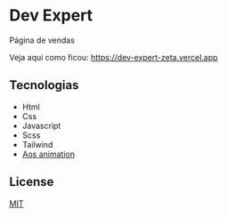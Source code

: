 # Dev Expert
Página de vendas

Veja aqui como ficou: https://dev-expert-zeta.vercel.app

## Tecnologias
- Html
- Css
- Javascript
- Scss
- Tailwind
- [Aos animation](https://michalsnik.github.io/aos/)

## License
[MIT](license)
